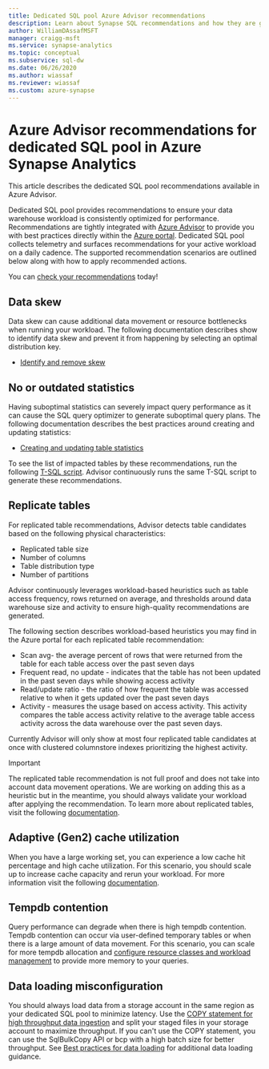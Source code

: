 ```yaml
---
title: Dedicated SQL pool Azure Advisor recommendations
description: Learn about Synapse SQL recommendations and how they are generated
author: WilliamDAssafMSFT
manager: craigg-msft
ms.service: synapse-analytics
ms.topic: conceptual
ms.subservice: sql-dw 
ms.date: 06/26/2020
ms.author: wiassaf
ms.reviewer: wiassaf
ms.custom: azure-synapse
---
```


# Azure Advisor recommendations for dedicated SQL pool in Azure Synapse Analytics

This article describes the dedicated SQL pool recommendations available in Azure Advisor.  

Dedicated SQL pool provides recommendations to ensure your data warehouse workload is consistently optimized for performance. Recommendations are tightly integrated with [Azure Advisor](../../advisor/advisor-performance-recommendations.md?toc=/azure/synapse-analytics/sql-data-warehouse/toc.json&bc=/azure/synapse-analytics/sql-data-warehouse/breadcrumb/toc.json) to provide you with best practices directly within the [Azure portal](https://aka.ms/Azureadvisor). Dedicated SQL pool collects telemetry and surfaces recommendations for your active workload on a daily cadence. The supported  recommendation scenarios are outlined below along with how to apply recommended actions.

You can [check your recommendations](https://aka.ms/Azureadvisor) today! 

## Data skew

Data skew can cause additional data movement or resource bottlenecks when running your workload. The following documentation describes show to identify data skew and prevent it from happening by selecting an optimal distribution key.

- [Identify and remove skew](sql-data-warehouse-tables-distribute.md#how-to-tell-if-your-distribution-column-is-a-good-choice)

## No or outdated statistics

Having suboptimal statistics can severely impact query performance as it can cause the SQL query optimizer to generate suboptimal query plans. The following documentation describes the best practices around creating and updating statistics:

- [Creating and updating table statistics](sql-data-warehouse-tables-statistics.md)

To see the list of impacted tables by these recommendations, run the following  [T-SQL script](https://github.com/Microsoft/sql-data-warehouse-samples/blob/master/samples/sqlops/MonitoringScripts/ImpactedTables). Advisor continuously runs the same T-SQL script to generate these recommendations.

## Replicate tables

For replicated table recommendations, Advisor detects table candidates based on the following
physical characteristics:

- Replicated table size
- Number of columns
- Table distribution type
- Number of partitions

Advisor continuously leverages workload-based heuristics such as table access frequency, rows returned on average, and thresholds around data warehouse size and activity to ensure high-quality recommendations are generated.

The following section describes workload-based heuristics you may find in the Azure portal for each replicated table recommendation:

- Scan avg- the average percent of rows that were returned from the table for each table access over the past seven days
- Frequent read, no update - indicates that the table has not been updated in the past seven days while showing access activity
- Read/update ratio - the ratio of how frequent the table was accessed relative to when it gets updated over the past seven days
- Activity - measures the usage based on access activity. This activity compares the table access activity relative to the average table access activity across the data warehouse over the past seven days.

Currently Advisor will only show at most four replicated table candidates at once with clustered columnstore indexes prioritizing the highest activity.

> [!IMPORTANT]
> The replicated table recommendation is not full proof and does not take into account data movement operations. We are working on adding this as a heuristic but in the meantime, you should always validate your workload after applying the recommendation. To learn more about replicated tables, visit the following [documentation](design-guidance-for-replicated-tables.md#what-is-a-replicated-table).


## Adaptive (Gen2) cache utilization
When you have a large working set, you can experience a low cache hit percentage and high cache utilization. For this scenario, you should scale up to increase cache capacity and rerun your workload. For more information visit the following [documentation](./sql-data-warehouse-how-to-monitor-cache.md). 

## Tempdb contention

Query performance can degrade when there is high tempdb contention.  Tempdb contention can occur via user-defined temporary tables or when there is a large amount of data movement. For this scenario, you can scale for more tempdb allocation and [configure resource classes and workload management](./sql-data-warehouse-workload-management.md) to provide more memory to your queries. 

## Data loading misconfiguration

You should always load data from a storage account in the same region as your dedicated SQL pool to minimize latency. Use the [COPY statement for high throughput data ingestion](/sql/t-sql/statements/copy-into-transact-sql?view=azure-sqldw-latest&preserve-view=true) and split your staged files in your storage account to maximize throughput. If you can't use the COPY statement, you can use the SqlBulkCopy API or bcp with a high batch size for better throughput. See [Best practices for data loading](../sql/data-loading-best-practices.md) for additional data loading guidance.